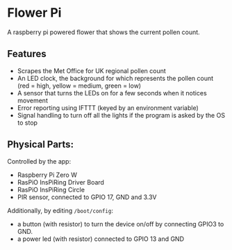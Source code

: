 Flower Pi
=========

A raspberry pi powered flower that shows the current pollen count.

Features
--------

- Scrapes the Met Office for UK regional pollen count
- An LED clock, the background for which represents the pollen count (red = high, yellow = medium, green = low)
- A sensor that turns the LEDs on for a few seconds when it notices movement
- Error reporting using IFTTT (keyed by an environment variable)
- Signal handling to turn off all the lights if the program is asked by the OS to stop

Physical Parts:
---------------

Controlled by the app:
- Raspberry Pi Zero W
- RasPiO InsPiRing Driver Board
- RasPiO InsPiRing Circle
- PIR sensor, connected to GPIO 17, GND and 3.3V

Additionally, by editing `/boot/config`:
- a button (with resistor) to turn the device on/off by connecting GPIO3 to GND.
- a power led (with resistor) connected to GPIO 13 and GND
